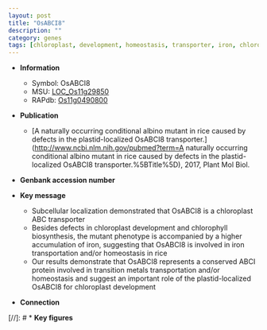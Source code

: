 ```yaml
---
layout: post
title: "OsABCI8"
description: ""
category: genes
tags: [chloroplast, development, homeostasis, transporter, iron, chloroplast development, ABC transporter]
---
```


* **Information**  
    + Symbol: OsABCI8  
    + MSU: [LOC_Os11g29850](http://rice.plantbiology.msu.edu/cgi-bin/ORF_infopage.cgi?orf=LOC_Os11g29850)  
    + RAPdb: [Os11g0490800](http://rapdb.dna.affrc.go.jp/viewer/gbrowse_details/irgsp1?name=Os11g0490800)  

* **Publication**  
    + [A naturally occurring conditional albino mutant in rice caused by defects in the plastid-localized OsABCI8 transporter.](http://www.ncbi.nlm.nih.gov/pubmed?term=A naturally occurring conditional albino mutant in rice caused by defects in the plastid-localized OsABCI8 transporter.%5BTitle%5D), 2017, Plant Mol Biol.

* **Genbank accession number**  

* **Key message**  
    + Subcellular localization demonstrated that OsABCI8 is a chloroplast ABC transporter
    + Besides defects in chloroplast development and chlorophyll biosynthesis, the mutant phenotype is accompanied by a higher accumulation of iron, suggesting that OsABCI8 is involved in iron transportation and/or homeostasis in rice
    + Our results demonstrate that OsABCI8 represents a conserved ABCI protein involved in transition metals transportation and/or homeostasis and suggest an important role of the plastid-localized OsABCI8 for chloroplast development

* **Connection**  

[//]: # * **Key figures**  


